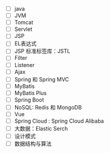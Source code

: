- [ ] java
- [ ] JVM
- [ ] Tomcat
- [ ] Servlet
- [ ] JSP
- [ ] EL表达式
- [ ] JSP 标准标签库：JSTL
- [ ] Filter
- [ ] Listener
- [ ] Ajax
- [ ] Spring 和 Spring MVC
- [ ] MyBatis
- [ ] MyBatis Plus
- [ ] Spring Boot
- [ ] NoSQL: Redis 和 MongoDB
- [ ] Vue
- [ ] Spring Cloud : Spring Cloud Alibaba
- [ ] 大数据：Elastic Serch
- [ ] 设计模式
- [ ] 数据结构与算法